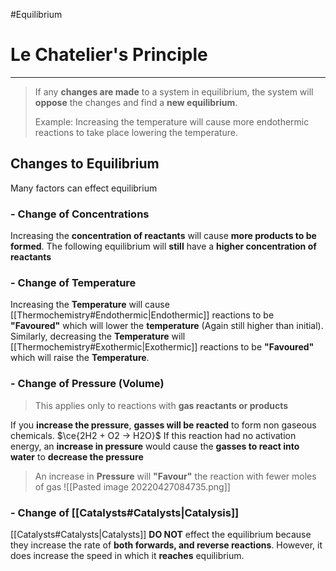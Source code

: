 #Equilibrium 
# Le Chatelier's Principle
---
> If any **changes are made** to a system in equilibrium, the system will **oppose** the changes and find a **new equilibrium**.
> 
> Example: Increasing the temperature will cause more endothermic reactions to take place lowering the temperature.

## Changes to Equilibrium
Many factors can effect equilibrium
### - Change of **Concentrations**
Increasing the **concentration of reactants** will cause **more products to be formed**. The following equilibrium will **still** have a **higher concentration of reactants** 
### - Change of **Temperature**
Increasing the **Temperature** will cause [[Thermochemistry#Endothermic|Endothermic]] reactions to be **"Favoured"** which will lower the **temperature** (Again still higher than initial).
Similarly, decreasing the **Temperature** will [[Thermochemistry#Exothermic|Exothermic]] reactions to be **"Favoured"** which will raise the **Temperature**.
### - Change of **Pressure** (Volume)
> This applies only to reactions with **gas reactants or products**

If you **increase the pressure**, **gasses will be reacted** to form non gaseous chemicals.
$\ce{2H2 + O2 -> H2O}$ If this reaction had no activation energy, an **increase in pressure** would cause the **gasses to react into water** to **decrease the pressure**
> An increase in **Pressure** will **"Favour"** the reaction with fewer moles of gas
>![[Pasted image 20220427084735.png]]
### - Change of [[Catalysts#Catalysts|Catalysis]]
[[Catalysts#Catalysts|Catalysts]] **DO NOT** effect the equilibrium because they increase the rate of **both forwards, and reverse reactions**. However, it does increase the speed in which it **reaches** equilibrium.
